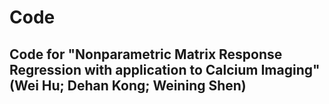 # Code

## Code for "Nonparametric Matrix Response Regression with application to Calcium Imaging"(Wei Hu; Dehan Kong; Weining Shen)
